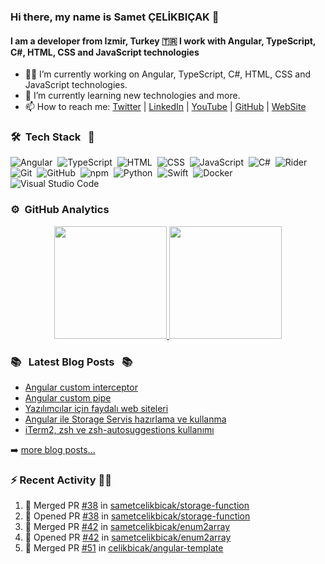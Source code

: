 ### Hi there, my name is Samet ÇELİKBIÇAK 👋
#### I am a developer from Izmir, Turkey 🇹🇷 I work with Angular, TypeScript, C#, HTML, CSS and JavaScript technologies

- 👨‍💻 I’m currently working on Angular, TypeScript, C#, HTML, CSS and JavaScript technologies.
- 🌱 I’m currently learning new technologies and more.
- 📫 How to reach me: [Twitter](https://twitter.com/sametcelikbicak) | [LinkedIn](https://www.linkedin.com/in/sametcelikbicak) | [YouTube](https://www.youtube.com/channel/UCS_Lum6iidluJodda7T7WKA) | [GitHub](https://github.com/sametcelikbicak) | [WebSite](https://sametcelikbicak.com/)



<!--
**sametcelikbicak/sametcelikbicak** is a ✨ _special_ ✨ repository because its `README.md` (this file) appears on your GitHub profile.

Here are some ideas to get you started:

- 🔭 I’m currently working on ...
- 🌱 I’m currently learning ...
- 👯 I’m looking to collaborate on ...
- 🤔 I’m looking for help with ...
- 💬 Ask me about ...
- 📫 How to reach me: ...
- 😄 Pronouns: ...
- ⚡ Fun fact: ...
-->

### 🛠 &nbsp;Tech Stack &nbsp; 🧰


![Angular](https://img.shields.io/badge/-Angular-05122A?style=flat&logo=Angular)&nbsp;
![TypeScript](https://img.shields.io/badge/-TypeScript-05122A?style=flat&logo=TypeScript)&nbsp;
![HTML](https://img.shields.io/badge/-HTML-05122A?style=flat&logo=HTML5)&nbsp;
![CSS](https://img.shields.io/badge/-CSS-05122A?style=flat&logo=CSS3&logoColor=1572B6)&nbsp;
![JavaScript](https://img.shields.io/badge/-JavaScript-05122A?style=flat&logo=javascript)&nbsp;
![C#](https://img.shields.io/badge/-C%23-05122A?style=flat&logo=c-sharp)&nbsp;
![Rider](https://img.shields.io/badge/-Rider-05122A?style=flat&logo=jetbrains)&nbsp;
![Git](https://img.shields.io/badge/-Git-05122A?style=flat&logo=git)&nbsp;
![GitHub](https://img.shields.io/badge/-GitHub-05122A?style=flat&logo=github)&nbsp;
![npm](https://img.shields.io/badge/-npm-05122A?style=flat&logo=npm)&nbsp;
![Python](https://img.shields.io/badge/-Python-05122A?style=flat&logo=python)&nbsp;
![Swift](https://img.shields.io/badge/-Swift-05122A?style=flat&logo=Swift)&nbsp;
![Docker](https://img.shields.io/badge/-Docker-05122A?style=flat&logo=docker)&nbsp;
![Visual Studio Code](https://img.shields.io/badge/-Visual%20Studio%20Code-05122A?style=flat&logo=visual-studio-code&logoColor=007ACC)&nbsp;


### ⚙️ &nbsp;GitHub Analytics
<p align="center">
<a href="https://github.com/sametcelikbicak">
  <img height="180em" src="https://github-readme-stats.vercel.app/api?username=sametcelikbicak&show_icons=true&theme=algolia&include_all_commits=true&count_private=true"/>
  <img height="180em" src="https://github-readme-stats.vercel.app/api/top-langs/?username=sametcelikbicak&layout=compact&langs_count=20&theme=algolia&hide=Jupyter%20Notebook"/>
</a>
</p>

### 📚 &nbsp; Latest Blog Posts &nbsp; 📚

<!-- BLOG-POST-LIST:START -->
- [Angular custom interceptor](https://sametcelikbicak.com/angular-custom-interceptor)
- [Angular custom pipe](https://sametcelikbicak.com/angular-custom-pipe)
- [Yazılımcılar için faydalı web siteleri](https://sametcelikbicak.com/yazilimcilar-icin-faydali-web-siteleri)
- [Angular ile Storage Servis hazırlama ve kullanma](https://sametcelikbicak.com/angular-ile-storage-servis-hazirlama-ve-kullanma)
- [iTerm2, zsh ve zsh-autosuggestions kullanımı](https://sametcelikbicak.com/iterm2-zsh-ve-zsh-autosuggestions-kullanimi)
<!-- BLOG-POST-LIST:END -->

➡️ [more blog posts...](https://sametcelikbicak.com)

### ⚡ Recent Activity 👨‍💻
<!--START_SECTION:activity-->
1. 🎉 Merged PR [#38](https://github.com/sametcelikbicak/storage-function/pull/38) in [sametcelikbicak/storage-function](https://github.com/sametcelikbicak/storage-function)
2. 💪 Opened PR [#38](https://github.com/sametcelikbicak/storage-function/pull/38) in [sametcelikbicak/storage-function](https://github.com/sametcelikbicak/storage-function)
3. 🎉 Merged PR [#42](https://github.com/sametcelikbicak/enum2array/pull/42) in [sametcelikbicak/enum2array](https://github.com/sametcelikbicak/enum2array)
4. 💪 Opened PR [#42](https://github.com/sametcelikbicak/enum2array/pull/42) in [sametcelikbicak/enum2array](https://github.com/sametcelikbicak/enum2array)
5. 🎉 Merged PR [#51](https://github.com/celikbicak/angular-template/pull/51) in [celikbicak/angular-template](https://github.com/celikbicak/angular-template)
<!--END_SECTION:activity-->
